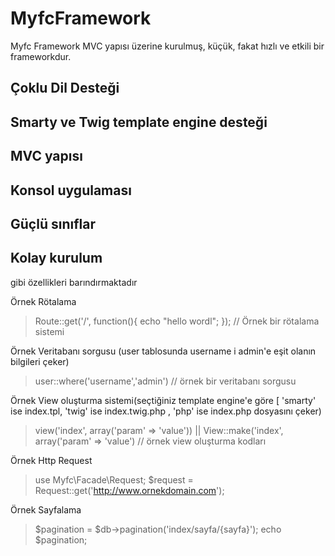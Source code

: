 # MyfcFramework
Myfc Framework MVC yapısı üzerine kurulmuş, küçük, fakat hızlı ve etkili bir frameworkdur.

## Çoklu Dil Desteği
## Smarty ve Twig template engine desteği
## MVC yapısı
## Konsol uygulaması
## Güçlü sınıflar
## Kolay kurulum

gibi özellikleri barındırmaktadır

Örnek Rötalama
> Route::get('/', function(){ echo "hello wordl"; }); // Örnek bir rötalama sistemi

Örnek Veritabanı sorgusu (user tablosunda username i admin'e eşit olanın bilgileri çeker)
> user::where('username','admin') // örnek bir veritabanı sorgusu

Örnek View oluşturma sistemi(seçtiğiniz template engine'e göre [ 'smarty' ise index.tpl, 'twig' ise index.twig.php , 'php' ise index.php dosyasını çeker) 
> view('index', array('param' => 'value')) || View::make('index', array('param' => 'value') // örnek view oluşturma kodları

Örnek Http Request

> use Myfc\Facade\Request;
>$request = Request::get('http://www.ornekdomain.com');

Örnek Sayfalama
> $pagination = $db->pagination('index/sayfa/{sayfa}');
> echo $pagination;

 

















